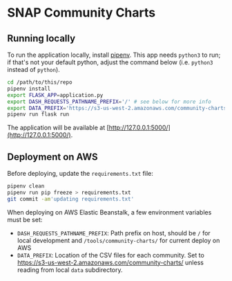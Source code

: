 # SNAP Community Charts

## Running locally

To run the application locally, install [pipenv](https://pipenv.readthedocs.io/en/latest/).  This app needs `python3` to run; if that's not your default python, adjust the command below (i.e. `python3` instead of `python`).

```bash
cd /path/to/this/repo
pipenv install
export FLASK_APP=application.py
export DASH_REQUESTS_PATHNAME_PREFIX='/' # see below for more info
export DATA_PREFIX='https://s3-us-west-2.amazonaws.com/community-charts/' # see below for more info
pipenv run flask run
```

The application will be available at [http://127.0.0.1:5000/](http://127.0.0.1:5000/).

## Deployment on AWS

Before deploying, update the `requirements.txt` file:

```sh
pipenv clean
pipenv run pip freeze > requirements.txt
git commit -am'updating requirements.txt'
```

When deploying on AWS Elastic Beanstalk, a few environment variables must be set:

 * `DASH_REQUESTS_PATHNAME_PREFIX`: Path prefix on host, should be `/` for local development and `/tools/community-charts/` for current deploy on AWS
 * `DATA_PREFIX`: Location of the CSV files for each community. Set to https://s3-us-west-2.amazonaws.com/community-charts/ unless reading from local `data` subdirectory.
